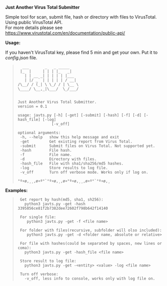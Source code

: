 **Just Another Virus Total Submitter**

Simple tool for scan, submit file, hash or directory with files to VirusTotal.<br />
Using public VirusTotal API.<br />
For more details please see https://www.virustotal.com/en/documentation/public-api/ <br />

**Usage:**

If you haven't VirusTotal key, please find 5 min and get your own.
Put it to _config.json_ file.
>```
>   ___       _   _ _____   
>  |_  |     | | | |_   _|  
>    | | __ _| | | | | |___ 
>    | |/ _` | | | | | / __|
>/\__/ / (_| \ \_/ / | \__ \
>\____/ \__,_|\___/  \_/___/
>
>
>Just Another Virus Total Submitter.
>version = 0.1
>
>usage: javts.py [-h] [-get] [-submit] [-hash] [-f] [-d] [-hash_file] [-log]
>                [-v_off]
>
>optional arguments:
>  -h, --help   show this help message and exit
>  -get         Get existing report from Virus Total.
>  -submit      Submit files on Virus Total. Not supported yet.
>  -hash        File hash.
>  -f           File name.
>  -d           Directory with files.
>  -hash_file   File with sha1/sha256/md5 hashes.
>  -log         Store results to log file.
>  -v_off       Turn off verbose mode. Works only if log on.
>
>°º¤ø,¸¸,ø¤º°`°º¤ø,¸,ø¤°º¤ø,¸¸,ø¤º°`°º¤ø,¸
>```

**Examples:**
>```
>  Get report by hash(md5, sha1, sh256): 
>    python3 javts.py -get -hash 3395856ce81f2b7382dee72602f798b642f14140
>  
>  For single file:
>     python3 javts.py -get -f <file name>
>  
>  For folder with files(recursive, subfolder will olso included):
>     python3 javts.py -get -d <folder name, absolute or relative>
>  
>  For file with hashes(could be separated by spaces, new lines or coma):
>    python3 javts.py -get -hash_file <file name>     
>  
>  Store result to log file:
>    python3 javts.py -get -<entity> <value> -log <file name>
>
>  Turn off verbose:
>    -v_off, less info to console, works only with log file on.
>```

